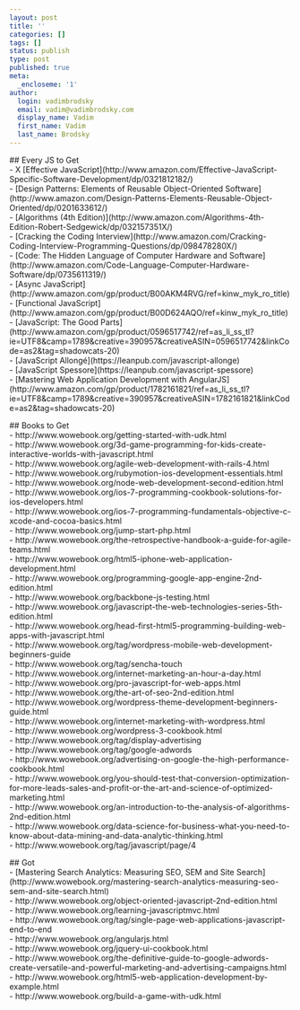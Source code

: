 ```yaml
---
layout: post
title: ''
categories: []
tags: []
status: publish
type: post
published: true
meta:
  _encloseme: '1'
author:
  login: vadimbrodsky
  email: vadim@vadimbrodsky.com
  display_name: Vadim
  first_name: Vadim
  last_name: Brodsky
---
```

<p>## Every JS to Get<br />
- X [Effective JavaScript](http://www.amazon.com/Effective-JavaScript-Specific-Software-Development/dp/0321812182/)<br />
- [Design Patterns: Elements of Reusable Object-Oriented Software](http://www.amazon.com/Design-Patterns-Elements-Reusable-Object-Oriented/dp/0201633612/)<br />
- [Algorithms (4th Edition)](http://www.amazon.com/Algorithms-4th-Edition-Robert-Sedgewick/dp/032157351X/)<br />
- [Cracking the Coding Interview](http://www.amazon.com/Cracking-Coding-Interview-Programming-Questions/dp/098478280X/)<br />
- [Code: The Hidden Language of Computer Hardware and Software](http://www.amazon.com/Code-Language-Computer-Hardware-Software/dp/0735611319/)<br />
- [Async JavaScript](http://www.amazon.com/gp/product/B00AKM4RVG/ref=kinw_myk_ro_title)<br />
- [Functional JavaScript](http://www.amazon.com/gp/product/B00D624AQO/ref=kinw_myk_ro_title)<br />
- [JavaScript: The Good Parts](http://www.amazon.com/gp/product/0596517742/ref=as_li_ss_tl?ie=UTF8&amp;camp=1789&amp;creative=390957&amp;creativeASIN=0596517742&amp;linkCode=as2&amp;tag=shadowcats-20)<br />
- [JavaScript Allongé](https://leanpub.com/javascript-allonge)<br />
- [JavaScript Spessore](https://leanpub.com/javascript-spessore)<br />
- [Mastering Web Application Development with AngularJS](http://www.amazon.com/gp/product/1782161821/ref=as_li_ss_tl?ie=UTF8&amp;camp=1789&amp;creative=390957&amp;creativeASIN=1782161821&amp;linkCode=as2&amp;tag=shadowcats-20)</p>
<p>## Books to Get<br />
- http://www.wowebook.org/getting-started-with-udk.html<br />
- http://www.wowebook.org/3d-game-programming-for-kids-create-interactive-worlds-with-javascript.html<br />
- http://www.wowebook.org/agile-web-development-with-rails-4.html<br />
- http://www.wowebook.org/rubymotion-ios-development-essentials.html<br />
- http://www.wowebook.org/node-web-development-second-edition.html<br />
- http://www.wowebook.org/ios-7-programming-cookbook-solutions-for-ios-developers.html<br />
- http://www.wowebook.org/ios-7-programming-fundamentals-objective-c-xcode-and-cocoa-basics.html<br />
- http://www.wowebook.org/jump-start-php.html<br />
- http://www.wowebook.org/the-retrospective-handbook-a-guide-for-agile-teams.html<br />
- http://www.wowebook.org/html5-iphone-web-application-development.html<br />
- http://www.wowebook.org/programming-google-app-engine-2nd-edition.html<br />
- http://www.wowebook.org/backbone-js-testing.html<br />
- http://www.wowebook.org/javascript-the-web-technologies-series-5th-edition.html<br />
- http://www.wowebook.org/head-first-html5-programming-building-web-apps-with-javascript.html<br />
- http://www.wowebook.org/tag/wordpress-mobile-web-development-beginners-guide<br />
- http://www.wowebook.org/tag/sencha-touch<br />
- http://www.wowebook.org/internet-marketing-an-hour-a-day.html<br />
- http://www.wowebook.org/pro-javascript-for-web-apps.html<br />
- http://www.wowebook.org/the-art-of-seo-2nd-edition.html<br />
- http://www.wowebook.org/wordpress-theme-development-beginners-guide.html<br />
- http://www.wowebook.org/internet-marketing-with-wordpress.html<br />
- http://www.wowebook.org/wordpress-3-cookbook.html<br />
- http://www.wowebook.org/tag/display-advertising<br />
- http://www.wowebook.org/tag/google-adwords<br />
- http://www.wowebook.org/advertising-on-google-the-high-performance-cookbook.html<br />
- http://www.wowebook.org/you-should-test-that-conversion-optimization-for-more-leads-sales-and-profit-or-the-art-and-science-of-optimized-marketing.html<br />
- http://www.wowebook.org/an-introduction-to-the-analysis-of-algorithms-2nd-edition.html<br />
- http://www.wowebook.org/data-science-for-business-what-you-need-to-know-about-data-mining-and-data-analytic-thinking.html<br />
- http://www.wowebook.org/tag/javascript/page/4</p>
<p>## Got<br />
- [Mastering Search Analytics: Measuring SEO, SEM and Site Search](http://www.wowebook.org/mastering-search-analytics-measuring-seo-sem-and-site-search.html)<br />
- http://www.wowebook.org/object-oriented-javascript-2nd-edition.html<br />
- http://www.wowebook.org/learning-javascriptmvc.html<br />
- http://www.wowebook.org/tag/single-page-web-applications-javascript-end-to-end<br />
- http://www.wowebook.org/angularjs.html<br />
- http://www.wowebook.org/jquery-ui-cookbook.html<br />
- http://www.wowebook.org/the-definitive-guide-to-google-adwords-create-versatile-and-powerful-marketing-and-advertising-campaigns.html<br />
- http://www.wowebook.org/html5-web-application-development-by-example.html<br />
- http://www.wowebook.org/build-a-game-with-udk.html</p>
